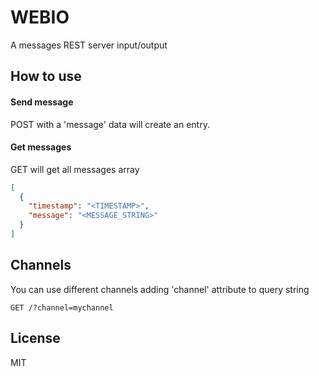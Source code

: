 # WEBIO
A messages REST server input/output

## How to use
#### Send message
POST with a 'message' data will create an entry.

#### Get messages
GET will get all messages array
```json
[
  {
    "timestamp": "<TIMESTAMP>",
    "message": "<MESSAGE_STRING>"
  }
]
```

## Channels
You can use different channels adding 'channel' attribute to query string
```
GET /?channel=mychannel
```

## License
MIT